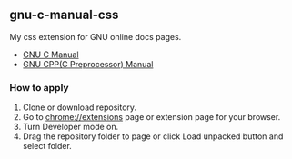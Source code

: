 ## gnu-c-manual-css

My css extension for GNU online docs pages.

- [GNU C Manual](https://www.gnu.org/software/gnu-c-manual/gnu-c-manual.html)
- [GNU CPP(C Preprocessor) Manual](https://gcc.gnu.org/onlinedocs/cpp/)

### How to apply

1. Clone or download repository.
2. Go to [chrome://extensions](chrome://extensions) page or extension page for your browser.
3. Turn Developer mode on.
4. Drag the repository folder to page or click Load unpacked button and select folder.